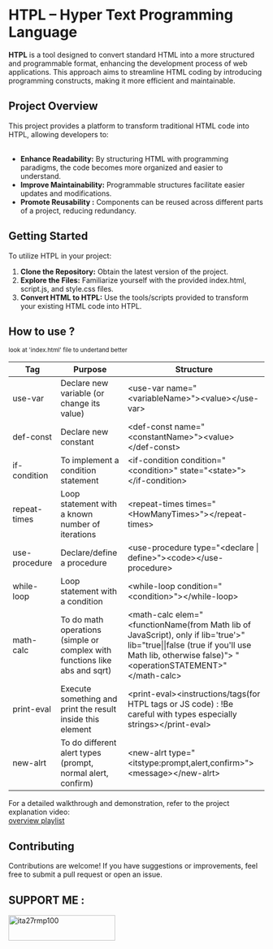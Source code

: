 # HTPL – Hyper Text Programming Language

<b>HTPL</b> is a tool designed to convert standard HTML into a more structured and programmable format, enhancing the development process of web applications. This approach aims to streamline HTML coding by introducing programming constructs, making it more efficient and maintainable.

<h2>Project Overview</h2>
This project provides a platform to transform traditional HTML code into HTPL, allowing developers to:
<br><br>
<ul>
  <li>
    <b>Enhance Readability:</b>
    By structuring HTML with programming paradigms, the code becomes more organized and easier to understand.
  </li>
  <li>
    <b>Improve Maintainability:</b>
   Programmable structures facilitate easier updates and modifications.
  </li>
  <li>
    <b>Promote Reusability :</b>
    Components can be reused across different parts of a project, reducing redundancy.
  </li>
</ul>

<h2>Getting Started</h2>

To utilize HTPL in your project:

<ol type='1'>
 <li>
   <b>Clone the Repository:</b>
   Obtain the latest version of the project.
 </li>
 <li>
   <b>Explore the Files:</b>
   Familiarize yourself with the provided index.html, script.js, and style.css files.
 </li>
 <li>
   <b>Convert HTML to HTPL:</b>
  Use the tools/scripts provided to transform your existing HTML code into HTPL.
 </li>
</ol>

<h2>How to use ?</h2> <small>look at 'index.html' file to undertand better</small>
<table>
  <thead>
    <tr>
      <th>Tag</th>
      <th>Purpose</th>
      <th>Structure</th>
    </tr>
  </thead>
  <tbody>
    <tr>
      <td>use-var</td>
      <td>Declare new variable (or change its value)</td>
      <td>&lt;use-var name="&lt;variableName&gt;"&gt;&lt;value&gt;&lt;/use-var&gt;</td>
    </tr>
    <tr>
      <td>def-const</td>
      <td>Declare new constant</td>
      <td>&lt;def-const name="&lt;constantName&gt;"&gt;&lt;value&gt;&lt;/def-const&gt;</td>
    </tr>
    <tr>
      <td>if-condition</td>
      <td>To implement a condition statement</td>
      <td>&lt;if-condition condition="&lt;condition&gt;" state="&lt;state&gt;"&gt;&lt;/if-condition&gt;</td>
    </tr>
    <tr>
      <td>repeat-times</td>
      <td>Loop statement with a known number of iterations</td>
      <td>&lt;repeat-times times="&lt;HowManyTimes&gt;"&gt;&lt;/repeat-times&gt;</td>
    </tr>
    <tr>
      <td>use-procedure</td>
      <td>Declare/define a procedure</td>
      <td>&lt;use-procedure type="&lt;declare | define&gt;"&gt;&lt;code&gt;&lt;/use-procedure&gt;</td>
    </tr>
    <tr>
      <td>while-loop</td>
      <td>Loop statement with a condition</td>
      <td>&lt;while-loop condition="&lt;condition&gt;"&gt;&lt;/while-loop&gt;</td>
    </tr>
    <tr>
      <td>math-calc</td>
      <td>To do math operations (simple or complex with functions like abs and sqrt)</td>
      <td>&lt;math-calc elem="&lt;functionName(from Math lib of JavaScript), only if lib='true'&gt;" lib="true||false (true if you'll use Math lib, otherwise false)"&gt; "&lt;operationSTATEMENT&gt;" &lt;/math-calc&gt;</td>
    </tr>
    <tr>
      <td>print-eval</td>
      <td>Execute something and print the result inside this element</td>
      <td>&lt;print-eval&gt;&lt;instructions/tags(for HTPL tags or JS code) : !Be careful with types especially strings&gt;&lt;/print-eval&gt;</td>
    </tr>
    <tr>
      <td>new-alrt</td>
      <td>To do different alert types (prompt, normal alert, confirm)</td>
      <td>&lt;new-alrt type="&lt;itstype:prompt,alert,confirm&gt;"&gt;&lt;message&gt;&lt;/new-alrt&gt;</td>
    </tr>
  </tbody>
</table>

For a detailed walkthrough and demonstration, refer to the project explanation video: <br>
<a href="https://www.youtube.com/playlist?list=PLHWcjlt7orKatklEck5O4SWPp1t2mglyr">overview playlist</a> <br>

<h2>Contributing</h2>
Contributions are welcome! If you have suggestions or improvements, feel free to submit a pull request or open an issue.

<h2 align="left">SUPPORT ME :</h2>
<p><a href="https://ko-fi.com/ita27rmp100"> <img align="left" src="https://cdn.ko-fi.com/cdn/kofi3.png?v=3" height="50" width="210" alt="ita27rmp100" /></a></p><br><br>